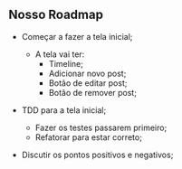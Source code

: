 ## Nosso Roadmap

- Começar a fazer a tela inicial;
  - A tela vai ter:
    - Timeline;
    - Adicionar novo post;
    - Botão de editar post;
    - Botão de remover post;
- TDD para a tela inicial;

  - Fazer os testes passarem primeiro;
  - Refatorar para estar correto;

- Discutir os pontos positivos e negativos;
